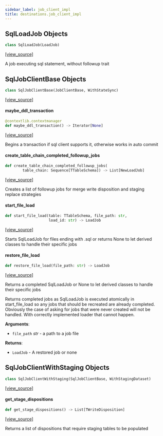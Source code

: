 ```yaml
---
sidebar_label: job_client_impl
title: destinations.job_client_impl
---
```


## SqlLoadJob Objects

```python
class SqlLoadJob(LoadJob)
```

[[view_source]](https://github.com/dlt-hub/dlt/blob/30d0f64fb2cdbacc2e88fdb304371650f417e1f0/dlt/destinations/job_client_impl.py#L35)

A job executing sql statement, without followup trait

## SqlJobClientBase Objects

```python
class SqlJobClientBase(JobClientBase, WithStateSync)
```

[[view_source]](https://github.com/dlt-hub/dlt/blob/30d0f64fb2cdbacc2e88fdb304371650f417e1f0/dlt/destinations/job_client_impl.py#L87)

#### maybe\_ddl\_transaction

```python
@contextlib.contextmanager
def maybe_ddl_transaction() -> Iterator[None]
```

[[view_source]](https://github.com/dlt-hub/dlt/blob/30d0f64fb2cdbacc2e88fdb304371650f417e1f0/dlt/destinations/job_client_impl.py#L135)

Begins a transaction if sql client supports it, otherwise works in auto commit

#### create\_table\_chain\_completed\_followup\_jobs

```python
def create_table_chain_completed_followup_jobs(
        table_chain: Sequence[TTableSchema]) -> List[NewLoadJob]
```

[[view_source]](https://github.com/dlt-hub/dlt/blob/30d0f64fb2cdbacc2e88fdb304371650f417e1f0/dlt/destinations/job_client_impl.py#L161)

Creates a list of followup jobs for merge write disposition and staging replace strategies

#### start\_file\_load

```python
def start_file_load(table: TTableSchema, file_path: str,
                    load_id: str) -> LoadJob
```

[[view_source]](https://github.com/dlt-hub/dlt/blob/30d0f64fb2cdbacc2e88fdb304371650f417e1f0/dlt/destinations/job_client_impl.py#L173)

Starts SqlLoadJob for files ending with .sql or returns None to let derived classes to handle their specific jobs

#### restore\_file\_load

```python
def restore_file_load(file_path: str) -> LoadJob
```

[[view_source]](https://github.com/dlt-hub/dlt/blob/30d0f64fb2cdbacc2e88fdb304371650f417e1f0/dlt/destinations/job_client_impl.py#L180)

Returns a completed SqlLoadJob or None to let derived classes to handle their specific jobs

Returns completed jobs as SqlLoadJob is executed atomically in start_file_load so any jobs that should be recreated are already completed.
Obviously the case of asking for jobs that were never created will not be handled. With correctly implemented loader that cannot happen.

**Arguments**:

- `file_path` _str_ - a path to a job file
  

**Returns**:

- `LoadJob` - A restored job or none

## SqlJobClientWithStaging Objects

```python
class SqlJobClientWithStaging(SqlJobClientBase, WithStagingDataset)
```

[[view_source]](https://github.com/dlt-hub/dlt/blob/30d0f64fb2cdbacc2e88fdb304371650f417e1f0/dlt/destinations/job_client_impl.py#L439)

#### get\_stage\_dispositions

```python
def get_stage_dispositions() -> List[TWriteDisposition]
```

[[view_source]](https://github.com/dlt-hub/dlt/blob/30d0f64fb2cdbacc2e88fdb304371650f417e1f0/dlt/destinations/job_client_impl.py#L445)

Returns a list of dispositions that require staging tables to be populated

